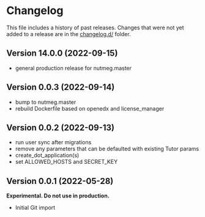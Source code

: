 # Changelog

This file includes a history of past releases. Changes that were not yet added to a release are in the [changelog.d/](./changelog.d) folder.

<!--
⚠️ DO NOT ADD YOUR CHANGES TO THIS FILE! (unless you want to modify existing changelog entries in this file)
Changelog entries are managed by scriv. After you have made some changes to this plugin, create a changelog entry with:

    scriv create

Edit and commit the newly-created file in changelog.d.

If you need to create a new release, create a separate commit just for that. It is important to respect these
instructions, because git commits are used to generate release notes:
  - Modify the version number in `__about__.py`.
  - Collect changelog entries with `scriv collect`
  - The title of the commit should be the same as the new version: "vX.Y.Z".
-->

<!-- scriv-insert-here -->

## Version 14.0.0 (2022-09-15)

* general production release for nutmeg.master

## Version 0.0.3 (2022-09-14)

* bump to nutmeg.master
* rebuild Dockerfile based on openedx and license_manager

## Version 0.0.2 (2022-09-13)

* run user sync after migrations
* remove any parameters that can be defaulted with existing Tutor params
* create_dot_application(s)
* set ALLOWED_HOSTS and SECRET_KEY


## Version 0.0.1 (2022-05-28)

**Experimental. Do not use in production.**

* Initial Git import

